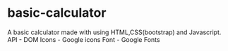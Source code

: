 # basic-calculator

A basic calculator made with using HTML,CSS(bootstrap) and Javascript.
API - DOM
Icons - Google icons
Font - Google Fonts


